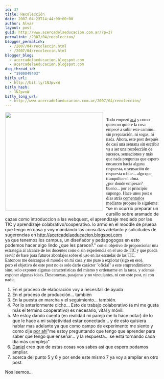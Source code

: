 ```yaml
---
id: 37
title: Recolección
date: 2007-04-23T14:44:00+00:00
author: Alvar
layout: post
guid: http://www.acercadelaeducacion.com.ar/?p=37
permalink: /2007/04/recoleccion/
blogger_permalink:
  - /2007/04/recoleccin.html
  - /2007/04/recoleccin.html
blogger_blog:
  - acercadelaeducacion.blogspot.com
  - acercadelaeducacion.blogspot.com
dsq_thread_id:
  - "1900849403"
bitly_url:
  - http://bit.ly/1NJpvxW
bitly_hash:
  - 1NJpvxW
bitly_long_url:
  - http://www.acercadelaeducacion.com.ar/2007/04/recoleccion/
---
```

<a href="http://farm1.static.flickr.com/89/233677788_6351f0e5fa.jpg?v=0"><img style="float:left;cursor:pointer;width:320px;margin:0 10px 10px 0;" src="http://farm1.static.flickr.com/89/233677788_6351f0e5fa.jpg?v=0" alt="" border="0" /></a><br /><span style="font-family:verdana;">Todo empezó <a href="http://karpicius.freeflux.net/blog/archive/2007/04/10/curso-web-2-0-para-docentes-en-abril.html#comments">acá</a> y como quien no quiere la cosa empecé a subir este camino... sin preparación, ni sogas, ni nada. Ahora, este post después de casi una semana sin escribir va a ser una recolección de sucesos, sensaciones y más que nada preguntas que espero encaucen hacia alguna respuesta, o sensación de respuesta o bue... algo que tranquilice el alma.</span><br /><span style="font-family:verdana;">¿por donde empezar?</span><br /><span style="font-family:verdana;">bueno... por el principio supongo.  Hace unos post  o días atrás <a href="http://karpicius.freeflux.net/blog/archive/2007/04/10/curso-web-2-0-para-docentes-en-abril.html">comentarios mediante</a> propuse lo siguiente: "</span>se m ocurrio preparar un cursillo sobre aramado de cazas como introduccion a las webquest, el aprendizaje mediado por las TIC y aprendizaje colabrativo/cooperativo. lo armo en el moodle de prueba que tengo en casa y voy mandando las consultas adelanto y solicitudes de sugerencias en <a href="http://acercadelaeducacion.blogspot.com/">http://acercadelaeducacion.blogspot.com</a><br />ya que tenemos los campus, un diseñador y pedagogogos en esto podemos hacer algo lindo ¿que les parece?." <span style="font-family:verdana;">con el objetivo de proporcionar una estrategia al alcance de los docentes cono o sin experiencia en el uso de TIC y que pueda servir de base para futuros abordajes sobre el uso en las escuelas de las TIC.</span><br /><span style="font-family:verdana;">Entonces me descargue el moodle en mi casa y me puse a explorar (sigo en eso).</span><br /><span style="font-family:verdana;">pero el objetivo de este post no es solo darle carácter "oficial" a este emprendimiento sino, solo exponer algunas características del mismo y ordenarme en la tarea, y además exponer algunas ideas. Desconexas, pasajeras y no vinculantes, ni con este post, ni con nadie.</span><br /><ol><li>En el proceso de elaboración voy a necesitar de ayuda</li><li>En el proceso de producción... también</li><li>En la puesta en marcha y el seguimiento... también.</li><li>Por lo anteriormente dicho... Esto de trabajo colaborativo (a mi me gusta más el termino cooperativo) es necesario, vital y  móvil.</li><li>Me estoy dando cuenta (en realidad mi pareja me lo hace notar) de lo que le hace a mi subjetividad estar conectado... y de esto quisiera hablar mas adelante ya que como campo de experimento me siento y  como dije <a href="http://karpicius.freeflux.net/blog/archive/2007/04/18/de-premios-y-castigos.html#comments">por ahí</a>"me estoy preguntando que tengo que aprender para saber que tengo que enseñar... y la respuesta... se está tornando cada día más compleja"</li><li><a href="http://danielkaar.wordpress.com/">Daniel</a>  creo que de estas cosas vos sabes así que espero podamos ampliar.</li><li>acerca del punto 5 y 6 y por ende este mismo 7 ya voy a ampliar en otro post.</li></ol>Nos leemos...<a href="void(0)"><span></span></a><span style="font-family:verdana;"><br /></span>